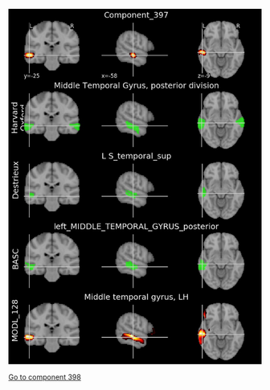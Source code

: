 


![397](preliminary/397.jpg "Component 397")

[Go to component 398](https://parietal-inria.github.io/MODL_atlas/1024/398 "Component 398")